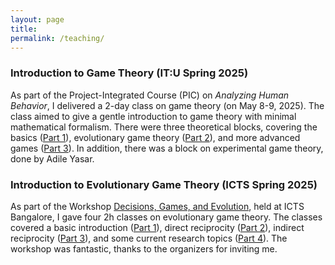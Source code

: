 ```yaml
---
layout: page
title: 
permalink: /teaching/
---
```




### Introduction to Game Theory (IT:U Spring 2025)

As part of the Project-Integrated Course (PIC) on *Analyzing Human Behavior*, I delivered a 2-day class on game theory (on May 8-9, 2025). The class aimed to give a gentle introduction to game theory with minimal mathematical formalism. There were three theoretical blocks, covering the basics ([Part 1](../files/teaching/2025_GameTheory/part1.pdf)), evolutionary game theory ([Part 2](../files/teaching/2025_GameTheory/part2.pdf)), and more advanced games ([Part 3](../files/teaching/2025_GameTheory/part3.pdf)). In addition, there was a block on experimental game theory, done by Adile Yasar. 


### Introduction to Evolutionary Game Theory (ICTS Spring 2025)
As part of the Workshop [Decisions, Games, and Evolution](https://www.icts.res.in/program/DGE2025), held at ICTS Bangalore, I gave four 2h classes on evolutionary game theory. The classes covered a basic introduction ([Part 1](../files/teaching/2025_EGT/part1.pdf)), direct reciprocity ([Part 2](../files/teaching/2025_EGT/part2.pdf)), indirect reciprocity ([Part 3](../files/teaching/2025_EGT/part3.pdf)), and some current research topics ([Part 4](../files/teaching/2025_EGT/part4.pdf)). The workshop was fantastic, thanks to the organizers for inviting me. 
